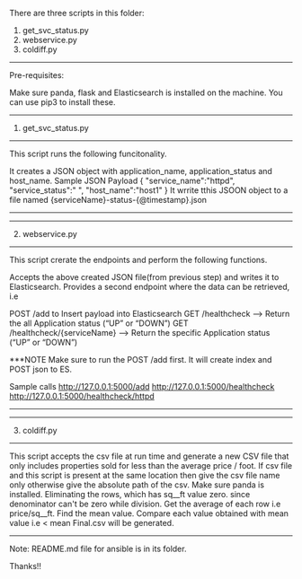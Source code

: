 There are three scripts in this folder: 
1) get_svc_status.py
2) webservice.py
3) coldiff.py
------------------------------

Pre-requisites:

Make sure panda, flask and Elasticsearch is installed on the machine. You can use pip3 to install these.

---------------------
1) get_svc_status.py 
---------------------

This script runs the following funcitonality.
 
It creates a JSON object with application_name, application_status and host_name.
Sample JSON Payload
{
   "service_name":"httpd",
   "service_status":"	",
   "host_name":"host1"
}
It wrrite tthis JSOON object to a file named {serviceName}-status-{@timestamp}.json

-------------------------------------------------------------------------

----------------
2) webservice.py 
------------------
This script crerate the endpoints and perform the following functions.

Accepts the above created JSON file(from previous step) and writes it to Elasticsearch.
Provides a second endpoint where the data can be retrieved, i.e

POST /add to Insert payload into Elasticsearch
GET /healthcheck -->  Return the all Application status (“UP” or “DOWN”)
GET /healthcheck/{serviceName} -->  Return the specific Application status (“UP” or “DOWN”)

***NOTE
Make sure to run the POST /add first. It will create index and POST json to ES.


Sample calls
http://127.0.0.1:5000/add
http://127.0.0.1:5000/healthcheck
http://127.0.0.1:5000/healthcheck/httpd

---------------------------------------------------------------------------------------

--------------
3) coldiff.py 
---------------

This script accepts the csv file at run time and generate a new CSV file that only includes properties sold for less than the average price / foot.
If csv file and this script is present at the same location then give the csv file name only otherwise give the absolute path of the csv.
Make sure panda is installed.
Eliminating the rows, which has sq__ft value zero. since denominator can't be zero while division.
Get the average of each row i.e price/sq__ft.
Find the mean value.
Compare each value obtained with mean value i.e < mean
Final.csv will be generated.

---------------------------------------------------------------------------------------

Note: README.md file for ansible is in its folder. 

Thanks!!

